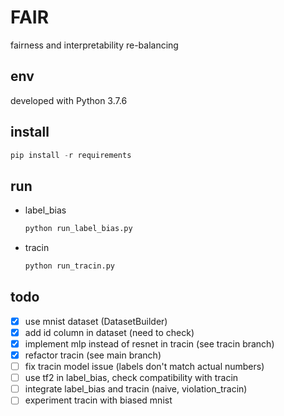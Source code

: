 # FAIR

fairness and interpretability re-balancing

## env

developed with Python 3.7.6

## install
  
```Python
pip install -r requirements
```

## run

- label_bias

    ```Python
    python run_label_bias.py
    ```

- tracin

    ```Python
    python run_tracin.py
    ```

## todo

- [x] use mnist dataset (DatasetBuilder)
- [x] add id column in dataset (need to check)
- [x] implement mlp instead of resnet in tracin (see tracin branch)
- [x] refactor tracin (see main branch)
- [ ] fix tracin model issue (labels don't match actual numbers)
- [ ] use tf2 in label_bias, check compatibility with tracin
- [ ] integrate label_bias and tracin (naive, violation_tracin)
- [ ] experiment tracin with biased mnist
